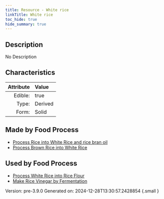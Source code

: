 ```yaml
---
title: Resource - White rice
linkTitle: White rice
toc_hide: true
hide_summary: true
---
```


## Description
No Description

## Characteristics

| Attribute      | Value |
|--------:|:------|
|Edible:|true|
|Type:|Derived|
|Form:|Solid|
 



## Made by Food Process

- [Process Rice into White Rice and rice bran oil](/docs/definitions/food/process-rice-into-white-rice-and-rice-bran-oil)
- [Process Brown Rice into White Rice](/docs/definitions/food/process-brown-rice-into-white-rice)

    
## Used by Food Process

- [Process White Rice into Rice Flour](/docs/definitions/food/process-white-rice-into-rice-flour)
- [Make Rice Vinegar by Fermentation](/docs/definitions/food/make-rice-vinegar-by-fermentation)


Version: pre-3.9.0 Generated on: 2024-12-28T13:30:57.2428854
{.small }
